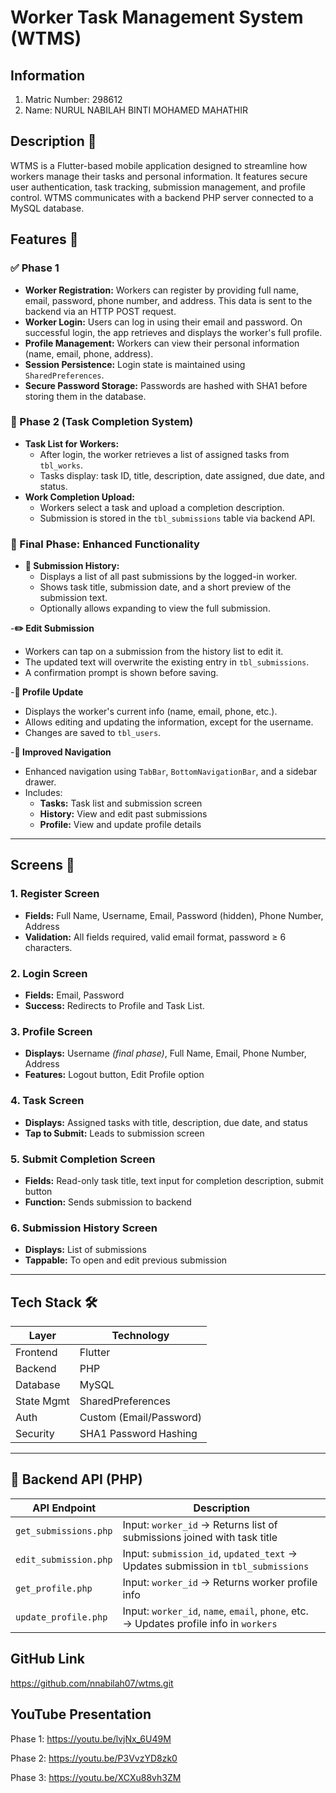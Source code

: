 # Worker Task Management System (WTMS)


## Information
1. Matric Number: 298612
2. Name: NURUL NABILAH BINTI MOHAMED MAHATHIR


## Description 📝
WTMS is a Flutter-based mobile application designed to streamline how workers manage their tasks and personal information. It features secure user authentication, task tracking, submission management, and profile control. WTMS communicates with a backend PHP server connected to a MySQL database.


## Features  🔧  
### ✅ Phase 1
- **Worker Registration:** Workers can register by providing full name, email, password, phone number, and address. This data is sent to the backend via an HTTP POST request.
- **Worker Login:** Users can log in using their email and password. On successful login, the app retrieves and displays the worker's full profile.
- **Profile Management:** Workers can view their personal information (name, email, phone, address).
- **Session Persistence:** Login state is maintained using `SharedPreferences`.
- **Secure Password Storage:** Passwords are hashed with SHA1 before storing them in the database.

### 🔁 Phase 2 (Task Completion System)
- **Task List for Workers:**
  - After login, the worker retrieves a list of assigned tasks from `tbl_works`.
  - Tasks display: task ID, title, description, date assigned, due date, and status.
- **Work Completion Upload:**
  - Workers select a task and upload a completion description.
  - Submission is stored in the `tbl_submissions` table via backend API. 

### 🚀 Final Phase: Enhanced Functionality
- **📂 Submission History:**
  - Displays a list of all past submissions by the logged-in worker.
  - Shows task title, submission date, and a short preview of the submission text.
  - Optionally allows expanding to view the full submission.

-**✏️ Edit Submission**
  - Workers can tap on a submission from the history list to edit it.
  - The updated text will overwrite the existing entry in `tbl_submissions`.
  - A confirmation prompt is shown before saving.

-**🧑 Profile Update**
  - Displays the worker's current info (name, email, phone, etc.).
  - Allows editing and updating the information, except for the username.
  - Changes are saved to `tbl_users`.

-**🧭 Improved Navigation**
  - Enhanced navigation using `TabBar`, `BottomNavigationBar`, and a sidebar drawer.
  - Includes:
    - **Tasks:** Task list and submission screen
    - **History:** View and edit past submissions
    - **Profile:** View and update profile details

---


## Screens 📲  

### 1. Register Screen
- **Fields:** Full Name, Username, Email, Password (hidden), Phone Number, Address  
- **Validation:** All fields required, valid email format, password ≥ 6 characters.

### 2. Login Screen
- **Fields:** Email, Password  
- **Success:** Redirects to Profile and Task List.

### 3. Profile Screen
- **Displays:** Username *(final phase)*, Full Name, Email, Phone Number, Address  
- **Features:** Logout button, Edit Profile option

### 4. Task Screen
- **Displays:** Assigned tasks with title, description, due date, and status  
- **Tap to Submit:** Leads to submission screen

### 5. Submit Completion Screen
- **Fields:** Read-only task title, text input for completion description, submit button  
- **Function:** Sends submission to backend

### 6. Submission History Screen
- **Displays:** List of submissions  
- **Tappable:** To open and edit previous submission

---

## Tech Stack 🛠️

| Layer       | Technology             |
|-------------|------------------------|
| Frontend    | Flutter                |
| Backend     | PHP                    |
| Database    | MySQL                  |
| State Mgmt  | SharedPreferences      |
| Auth        | Custom (Email/Password)|
| Security    | SHA1 Password Hashing  |

---

## 📡 Backend API (PHP)

| API Endpoint           | Description |
|------------------------|-------------|
| `get_submissions.php`  | Input: `worker_id` → Returns list of submissions joined with task title |
| `edit_submission.php`  | Input: `submission_id`, `updated_text` → Updates submission in `tbl_submissions` |
| `get_profile.php`      | Input: `worker_id` → Returns worker profile info |
| `update_profile.php`   | Input: `worker_id`, `name`, `email`, `phone`, etc. → Updates profile info in `workers` |

## GitHub Link
https://github.com/nnabilah07/wtms.git


## YouTube Presentation 
Phase 1: https://youtu.be/lvjNx_6U49M

Phase 2: https://youtu.be/P3VvzYD8zk0 

Phase 3: https://youtu.be/XCXu88vh3ZM
